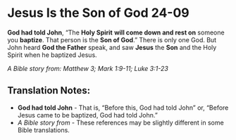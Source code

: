 Jesus Is the Son of God 24-09
===============================


**God had told John**, “The **Holy Spirit** **will come down and rest
on** someone you **baptize**. That person is the **Son of God**.”
There is only one God. But John heard **God the Father** speak, and saw
**Jesus** the **Son** and the Holy Spirit when he baptized Jesus.

*A Bible story from: Matthew 3; Mark 1:9-11; Luke 3:1-23*

Translation Notes:
------------------

-   **God had told John** - That is, “Before this, God had told John”
    or, “Before Jesus came to be baptized, God had told John.”
-   *A Bible story from* - These references may be slightly different in
    some Bible translations.

